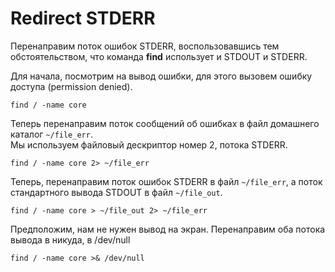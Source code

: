# Redirect STDERR

Перенаправим поток ошибок STDERR, воспользовавшись тем обстоятельством, что команда **find**
использует и STDOUT и STDERR.  

Для начала, посмотрим на вывод ошибки, для этого вызовем ошибку доступа (permission denied).

`find / -name core`

Теперь перенаправим поток сообщений об ошибках в файл домашнего каталог `~/file_err`.  
Мы используем файловый дескриптор номер 2, потока STDERR.  

`find / -name core 2> ~/file_err`

Теперь, перенаправим поток ошибок STDERR в файл `~/file_err`, а поток стандартного вывода STDOUT в файл `~/file_out`.

`find / -name core > ~/file_out 2> ~/file_err`

Предположим, нам не нужен вывод на экран. Перенаправим оба потока вывода в никуда, в /dev/null

`find / -name core >& /dev/null`
